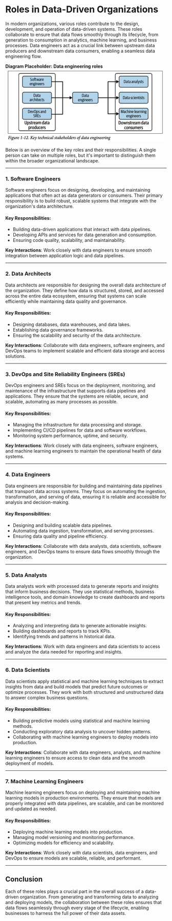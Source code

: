 # Roles in Data-Driven Organizations

In modern organizations, various roles contribute to the design, development, and operation of data-driven systems. These roles collaborate to ensure that data flows smoothly through its lifecycle, from generation to consumption in analytics, machine learning, and business processes. Data engineers act as a crucial link between upstream data producers and downstream data consumers, enabling a seamless data engineering flow.

**Diagram Placeholder: Data engineering roles**
![Data engineering roles](../assets/images/data-platform_data-engineering-roles.png)

Below is an overview of the key roles and their responsibilities. A single person can take on multiple roles, but it's important to distinguish them within the broader organizational landscape.

---

### 1. **Software Engineers**

Software engineers focus on designing, developing, and maintaining applications that often act as data generators or consumers. Their primary responsibility is to build robust, scalable systems that integrate with the organization's data architecture.

#### Key Responsibilities:
- Building data-driven applications that interact with data pipelines.
- Developing APIs and services for data generation and consumption.
- Ensuring code quality, scalability, and maintainability.

**Key Interactions**: Work closely with data engineers to ensure smooth integration between application logic and data pipelines.

---

### 2. **Data Architects**

Data architects are responsible for designing the overall data architecture of the organization. They define how data is structured, stored, and accessed across the entire data ecosystem, ensuring that systems can scale efficiently while maintaining data quality and governance.

#### Key Responsibilities:
- Designing databases, data warehouses, and data lakes.
- Establishing data governance frameworks.
- Ensuring the scalability and security of the data architecture.

**Key Interactions**: Collaborate with data engineers, software engineers, and DevOps teams to implement scalable and efficient data storage and access solutions.

---

### 3. **DevOps and Site Reliability Engineers (SREs)**

DevOps engineers and SREs focus on the deployment, monitoring, and maintenance of the infrastructure that supports data pipelines and applications. They ensure that the systems are reliable, secure, and scalable, automating as many processes as possible.

#### Key Responsibilities:
- Managing the infrastructure for data processing and storage.
- Implementing CI/CD pipelines for data and software workflows.
- Monitoring system performance, uptime, and security.

**Key Interactions**: Work closely with data engineers, software engineers, and machine learning engineers to maintain the operational health of data systems.

---

### 4. **Data Engineers**

Data engineers are responsible for building and maintaining data pipelines that transport data across systems. They focus on automating the ingestion, transformation, and serving of data, ensuring it is reliable and accessible for analysis and decision-making.

#### Key Responsibilities:
- Designing and building scalable data pipelines.
- Automating data ingestion, transformation, and serving processes.
- Ensuring data quality and pipeline efficiency.

**Key Interactions**: Collaborate with data analysts, data scientists, software engineers, and DevOps teams to ensure data flows smoothly through the organization.

---

### 5. **Data Analysts**

Data analysts work with processed data to generate reports and insights that inform business decisions. They use statistical methods, business intelligence tools, and domain knowledge to create dashboards and reports that present key metrics and trends.

#### Key Responsibilities:
- Analyzing and interpreting data to generate actionable insights.
- Building dashboards and reports to track KPIs.
- Identifying trends and patterns in historical data.

**Key Interactions**: Work with data engineers and data scientists to access and analyze the data needed for reporting and insights.

---

### 6. **Data Scientists**

Data scientists apply statistical and machine learning techniques to extract insights from data and build models that predict future outcomes or optimize processes. They work with both structured and unstructured data to answer complex business questions.

#### Key Responsibilities:
- Building predictive models using statistical and machine learning methods.
- Conducting exploratory data analysis to uncover hidden patterns.
- Collaborating with machine learning engineers to deploy models into production.

**Key Interactions**: Collaborate with data engineers, analysts, and machine learning engineers to ensure access to clean data and the smooth deployment of models.

---

### 7. **Machine Learning Engineers**

Machine learning engineers focus on deploying and maintaining machine learning models in production environments. They ensure that models are properly integrated with data pipelines, are scalable, and can be monitored and updated as needed.

#### Key Responsibilities:
- Deploying machine learning models into production.
- Managing model versioning and monitoring performance.
- Optimizing models for efficiency and scalability.

**Key Interactions**: Work closely with data scientists, data engineers, and DevOps to ensure models are scalable, reliable, and performant.

---

## Conclusion

Each of these roles plays a crucial part in the overall success of a data-driven organization. From generating and transforming data to analyzing and deploying models, the collaboration between these roles ensures that data flows seamlessly through every stage of the lifecycle, enabling businesses to harness the full power of their data assets.
